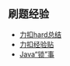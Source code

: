 ## 刷题经验

* [力扣hard总结](../master/md/leetcode/hard.md)
* [力扣经验贴](../master/md/leetcode/exp.md)
* [Java“锁”事](../master/md/java/synchronize.md)

